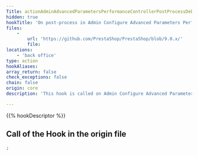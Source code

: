 ```yaml
---
Title: actionAdminAdvancedParametersPerformanceControllerPostProcessDebugModeBefore
hidden: true
hookTitle: 'On post-process in Admin Configure Advanced Parameters Performance Controller'
files:
    -
        url: 'https://github.com/PrestaShop/PrestaShop/blob/9.0.x/'
        file: 
locations:
    - 'back office'
type: action
hookAliases: 
array_return: false
check_exceptions: false
chain: false
origin: core
description: 'This hook is called on Admin Configure Advanced Parameters Performance post-process before processing the Debug Mode form'

---
```


{{% hookDescriptor %}}

## Call of the Hook in the origin file

```php
;
```

